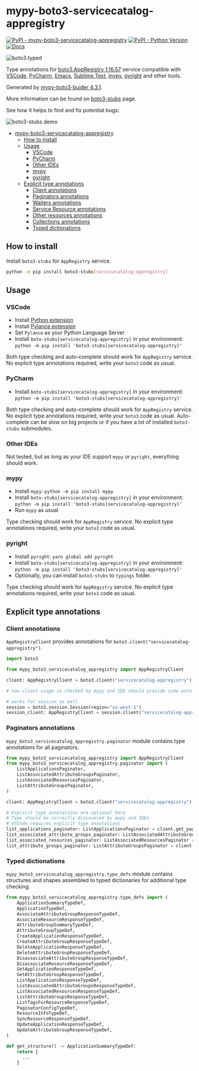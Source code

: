 # mypy-boto3-servicecatalog-appregistry

[![PyPI - mypy-boto3-servicecatalog-appregistry](https://img.shields.io/pypi/v/mypy-boto3-servicecatalog-appregistry.svg?color=blue)](https://pypi.org/project/mypy-boto3-servicecatalog-appregistry)
[![PyPI - Python Version](https://img.shields.io/pypi/pyversions/mypy-boto3-servicecatalog-appregistry.svg?color=blue)](https://pypi.org/project/mypy-boto3-servicecatalog-appregistry)
[![Docs](https://img.shields.io/readthedocs/mypy-boto3-builder.svg?color=blue)](https://mypy-boto3-builder.readthedocs.io/)

![boto3.typed](https://github.com/vemel/mypy_boto3_builder/raw/master/logo.png)

Type annotations for
[boto3.AppRegistry 1.16.57](https://boto3.amazonaws.com/v1/documentation/api/1.16.57/reference/services/servicecatalog-appregistry.html#AppRegistry) service
compatible with
[VSCode](https://code.visualstudio.com/),
[PyCharm](https://www.jetbrains.com/pycharm/),
[Emacs](https://www.gnu.org/software/emacs/),
[Sublime Text](https://www.sublimetext.com/),
[mypy](https://github.com/python/mypy),
[pyright](https://github.com/microsoft/pyright)
and other tools.

Generated by [mypy-boto3-buider 4.3.1](https://github.com/vemel/mypy_boto3_builder).

More information can be found on [boto3-stubs](https://pypi.org/project/boto3-stubs/) page.

See how it helps to find and fix potential bugs:

![boto3-stubs demo](https://github.com/vemel/mypy_boto3_builder/raw/master/demo.gif)

- [mypy-boto3-servicecatalog-appregistry](#mypy-boto3-servicecatalog-appregistry)
  - [How to install](#how-to-install)
  - [Usage](#usage)
    - [VSCode](#vscode)
    - [PyCharm](#pycharm)
    - [Other IDEs](#other-ides)
    - [mypy](#mypy)
    - [pyright](#pyright)
  - [Explicit type annotations](#explicit-type-annotations)
    - [Client annotations](#client-annotations)
    - [Paginators annotations](#paginators-annotations)
    - [Waiters annotations](#waiters-annotations)
    - [Service Resource annotations](#service-resource-annotations)
    - [Other resources annotations](#other-resources-annotations)
    - [Collections annotations](#collections-annotations)
    - [Typed dictionations](#typed-dictionations)

## How to install

Install `boto3-stubs` for `AppRegistry` service.

```bash
python -m pip install boto3-stubs[servicecatalog-appregistry]
```

## Usage

### VSCode

- Install [Python extension](https://marketplace.visualstudio.com/items?itemName=ms-python.python)
- Install [Pylance extension](https://marketplace.visualstudio.com/items?itemName=ms-python.vscode-pylance)
- Set `Pylance` as your Python Language Server
- Install `boto-stubs[servicecatalog-appregistry]` in your environment: `python -m pip install 'boto3-stubs[servicecatalog-appregistry]'`

Both type checking and auto-complete should work for `AppRegistry` service.
No explicit type annotations required, write your `boto3` code as usual.

### PyCharm

- Install `boto-stubs[servicecatalog-appregistry]` in your environment: `python -m pip install 'boto3-stubs[servicecatalog-appregistry]'`

Both type checking and auto-complete should work for `AppRegistry` service.
No explicit type annotations required, write your `boto3` code as usual.
Auto-complete can be slow on big projects or if you have a lot of installed `boto3-stubs` submodules.

### Other IDEs

Not tested, but as long as your IDE support `mypy` or `pyright`, everything should work.

### mypy

- Install `mypy`: `python -m pip install mypy`
- Install `boto-stubs[servicecatalog-appregistry]` in your environment: `python -m pip install 'boto3-stubs[servicecatalog-appregistry]'`
- Run `mypy` as usual

Type checking should work for `AppRegistry` service.
No explicit type annotations required, write your `boto3` code as usual.

### pyright

- Install `pyright`: `yarn global add pyright`
- Install `boto-stubs[servicecatalog-appregistry]` in your environment: `python -m pip install 'boto3-stubs[servicecatalog-appregistry]'`
- Optionally, you can install `boto3-stubs` to `typings` folder.

Type checking should work for `AppRegistry` service.
No explicit type annotations required, write your `boto3` code as usual.

## Explicit type annotations

### Client annotations

`AppRegistryClient` provides annotations for `boto3.client("servicecatalog-appregistry")`.

```python
import boto3

from mypy_boto3_servicecatalog_appregistry import AppRegistryClient

client: AppRegistryClient = boto3.client("servicecatalog-appregistry")

# now client usage is checked by mypy and IDE should provide code auto-complete

# works for session as well
session = boto3.session.Session(region="us-west-1")
session_client: AppRegistryClient = session.client("servicecatalog-appregistry")
```

### Paginators annotations

`mypy_boto3_servicecatalog_appregistry.paginator` module contains type annotations for all paginators.

```python
from mypy_boto3_servicecatalog_appregistry import AppRegistryClient
from mypy_boto3_servicecatalog_appregistry.paginator import (
    ListApplicationsPaginator,
    ListAssociatedAttributeGroupsPaginator,
    ListAssociatedResourcesPaginator,
    ListAttributeGroupsPaginator,
)

client: AppRegistryClient = boto3.client("servicecatalog-appregistry")

# Explicit type annotations are optional here
# Type should be correctly discovered by mypy and IDEs
# VSCode requires explicit type annotations
list_applications_paginator: ListApplicationsPaginator = client.get_paginator("list_applications")
list_associated_attribute_groups_paginator: ListAssociatedAttributeGroupsPaginator = client.get_paginator("list_associated_attribute_groups")
list_associated_resources_paginator: ListAssociatedResourcesPaginator = client.get_paginator("list_associated_resources")
list_attribute_groups_paginator: ListAttributeGroupsPaginator = client.get_paginator("list_attribute_groups")
```







### Typed dictionations

`mypy_boto3_servicecatalog_appregistry.type_defs` module contains structures and shapes assembled
to typed dictionaries for additional type checking.

```python
from mypy_boto3_servicecatalog_appregistry.type_defs import (
    ApplicationSummaryTypeDef,
    ApplicationTypeDef,
    AssociateAttributeGroupResponseTypeDef,
    AssociateResourceResponseTypeDef,
    AttributeGroupSummaryTypeDef,
    AttributeGroupTypeDef,
    CreateApplicationResponseTypeDef,
    CreateAttributeGroupResponseTypeDef,
    DeleteApplicationResponseTypeDef,
    DeleteAttributeGroupResponseTypeDef,
    DisassociateAttributeGroupResponseTypeDef,
    DisassociateResourceResponseTypeDef,
    GetApplicationResponseTypeDef,
    GetAttributeGroupResponseTypeDef,
    ListApplicationsResponseTypeDef,
    ListAssociatedAttributeGroupsResponseTypeDef,
    ListAssociatedResourcesResponseTypeDef,
    ListAttributeGroupsResponseTypeDef,
    ListTagsForResourceResponseTypeDef,
    PaginatorConfigTypeDef,
    ResourceInfoTypeDef,
    SyncResourceResponseTypeDef,
    UpdateApplicationResponseTypeDef,
    UpdateAttributeGroupResponseTypeDef,
)

def get_structure() -> ApplicationSummaryTypeDef:
    return {
      ...
    }
```
